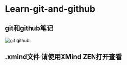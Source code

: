 # Learn-git-and-github
## git和github笔记

![git github](https://timgsa.baidu.com/timg?image&quality=80&size=b9999_10000&sec=1541570037845&di=6968d6fc0d0a4920f6dbfbff1d3aea51&imgtype=0&src=http%3A%2F%2Fimage.codes51.com%2FArticle%2Fimage%2F20160725%2F20160725201653_2682.jpg)

## .xmind文件 请使用XMind ZEN打开查看

